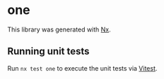 # one

This library was generated with [Nx](https://nx.dev).

## Running unit tests

Run `nx test one` to execute the unit tests via [Vitest](https://vitest.dev/).
